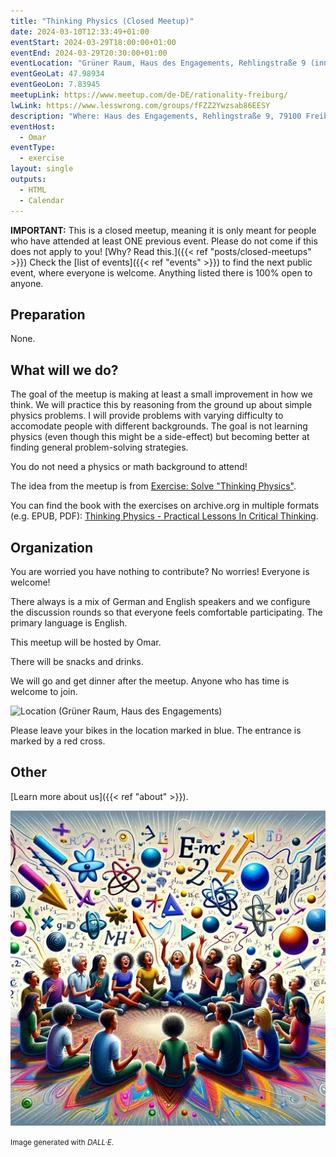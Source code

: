```yaml
---
title: "Thinking Physics (Closed Meetup)"
date: 2024-03-10T12:33:49+01:00
eventStart: 2024-03-29T18:00:00+01:00
eventEnd: 2024-03-29T20:30:00+01:00
eventLocation: "Grüner Raum, Haus des Engagements, Rehlingstraße 9 (inner courtyard), 79100 Freiburg"
eventGeoLat: 47.98934
eventGeoLon: 7.83945
meetupLink: https://www.meetup.com/de-DE/rationality-freiburg/
lwLink: https://www.lesswrong.com/groups/fFZZ2Ywzsab86EESY
description: "Where: Haus des Engagements, Rehlingstraße 9, 79100 Freiburg. When: Friday, March 29th 2024 at 18:00 hours CET."
eventHost:
  - Omar
eventType:
  - exercise
layout: single
outputs:
  - HTML
  - Calendar
---
```


**IMPORTANT:** This is a closed meetup, meaning it is only meant for people who
have attended at least ONE previous event. Please do not come if this does not
apply to you! [Why? Read this.]({{< ref "posts/closed-meetups" >}}) Check the
[list of events]({{< ref "events" >}}) to find the next public event, where
everyone is welcome. Anything listed there is 100% open to anyone.


## Preparation

None.


## What will we do?

The goal of the meetup is making at least a small improvement in how we think.
We will practice this by reasoning from the ground up about simple physics
problems. I will provide problems with varying difficulty to accomodate people
with different backgrounds. The goal is not learning physics (even though this
might be a side-effect) but becoming better at finding general problem-solving
strategies.

You do not need a physics or math background to attend!

The idea from the meetup is from
[Exercise: Solve "Thinking Physics"](https://www.lesswrong.com/posts/PiPH4gkcMuvLALymK/exercise-solve-thinking-physics).

You can find the book with the exercises on archive.org in multiple formats (e.g. EPUB, PDF):
[Thinking Physics - Practical Lessons In Critical Thinking](https://archive.org/details/ThinkingPhysicsPracticalLessonsInCriticalThinking_201808).

## Organization

You are worried you have nothing to contribute? No worries! Everyone is
welcome!

There always is a mix of German and English speakers and we configure the
discussion rounds so that everyone feels comfortable participating. The primary
language is English.

This meetup will be hosted by Omar.

There will be snacks and drinks.

We will go and get dinner after the meetup. Anyone who has time is welcome to
join.

![Location (Grüner Raum, Haus des Engagements)](/images/hde-old-building.png)

Please leave your bikes in the location marked in blue. The entrance is marked
by a red cross.


## Other

[Learn more about us]({{< ref "about" >}}).

![Circle of people solving physics problems](cover.webp "Circle of people solving physics problems")

<small>Image generated with _DALL·E_.</small>
